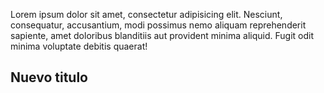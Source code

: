 Lorem ipsum dolor sit amet, consectetur adipisicing elit. Nesciunt, consequatur, accusantium, modi possimus nemo aliquam reprehenderit sapiente, amet doloribus blanditiis aut provident minima aliquid. Fugit odit minima voluptate debitis quaerat!

## Nuevo titulo